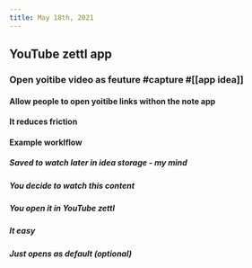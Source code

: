 ```yaml
---
title: May 18th, 2021
---
```


## YouTube zettl app
### Open yoitibe video as feuture #capture #[[app idea]]
#### Allow people to open yoitibe links withon the note app
#### It reduces friction
#### Example worklflow
##### Saved to watch later in idea storage - my mind
##### You decide to watch this content
##### You open it in YouTube zettl
##### It easy
##### Just opens as default (optional)
